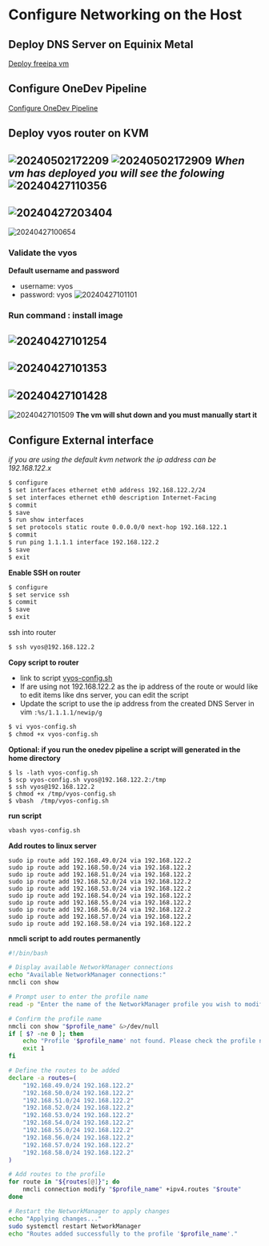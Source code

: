 # Configure Networking on the Host

## Deploy DNS Server on Equinix Metal
[Deploy freeipa vm](https://tosin2013.github.io/qubinode_navigator/plugins/onedev-kcli-pipelines.html)

## Configure OneDev Pipeline
[Configure OneDev Pipeline](https://tosin2013.github.io/qubinode_navigator/plugins/onedev-kcli-pipelines.html)



## Deploy vyos router on KVM
![20240502172209](https://i.imgur.com/1hinPuI.png)
![20240502172909](https://i.imgur.com/X7ULdH6.png)
*When vm has deployed you will see the folowing*
![20240427110356](https://i.imgur.com/PdnTynQ.png)
---
![20240427203404](https://i.imgur.com/IIq2kZI.png)
---
![20240427100654](https://i.imgur.com/aAmRFWl.png)
### Validate the vyos
**Default username and password**
* username: vyos
* password: vyos
![20240427101101](https://i.imgur.com/FA2rwXB.png)
### Run command : install image
![20240427101254](https://i.imgur.com/7yLOY8J.png)
---
![20240427101353](https://i.imgur.com/vmXQ8TE.png)
---
![20240427101428](https://i.imgur.com/PHT8DFo.png)
---
![20240427101509](https://i.imgur.com/Tp970x3.png)
**The vm will shut down and you must manually start it**

## Configure External interface
*if you are using the default kvm network the ip address can be 192.168.122.x*
```bash
$ configure
$ set interfaces ethernet eth0 address 192.168.122.2/24
$ set interfaces ethernet eth0 description Internet-Facing
$ commit
$ save
$ run show interfaces
$ set protocols static route 0.0.0.0/0 next-hop 192.168.122.1
$ commit 
$ run ping 1.1.1.1 interface 192.168.122.2
$ save 
$ exit 
```

**Enable SSH on router**
```bash
$ configure 
$ set service ssh
$ commit 
$ save
$ exit
``` 

ssh into router
```bash
$ ssh vyos@192.168.122.2
```


**Copy script to router**
* link to script [vyos-config.sh](https://github.com/tosin2013/demo-virt/blob/rhpds/demo.redhat.com/vyos-config-1.5.sh)
* If are using not 192.168.122.2 as the ip address of the route or would like to edit items like dns server, you can edit the script
* Update the script to use the ip address from the created DNS Server in vim `:%s/1.1.1.1/newip/g`
```bash
$ vi vyos-config.sh
$ chmod +x vyos-config.sh
```

**Optional: if you run the onedev pipeline a script will generated in the home directory**
```
$ ls -lath vyos-config.sh 
$ scp vyos-config.sh vyos@192.168.122.2:/tmp
$ ssh vyos@192.168.122.2
$ chmod +x /tmp/vyos-config.sh
$ vbash  /tmp/vyos-config.sh 
```

**run script**
```bash
vbash vyos-config.sh
```

**Add routes to linux server**
```
sudo ip route add 192.168.49.0/24 via 192.168.122.2
sudo ip route add 192.168.50.0/24 via 192.168.122.2
sudo ip route add 192.168.51.0/24 via 192.168.122.2
sudo ip route add 192.168.52.0/24 via 192.168.122.2
sudo ip route add 192.168.53.0/24 via 192.168.122.2
sudo ip route add 192.168.54.0/24 via 192.168.122.2
sudo ip route add 192.168.55.0/24 via 192.168.122.2
sudo ip route add 192.168.56.0/24 via 192.168.122.2
sudo ip route add 192.168.57.0/24 via 192.168.122.2
sudo ip route add 192.168.58.0/24 via 192.168.122.2
```

**nmcli script to add routes permanently**
```bash
#!/bin/bash

# Display available NetworkManager connections
echo "Available NetworkManager connections:"
nmcli con show

# Prompt user to enter the profile name
read -p "Enter the name of the NetworkManager profile you wish to modify select virbr0: " profile_name

# Confirm the profile name
nmcli con show "$profile_name" &>/dev/null
if [ $? -ne 0 ]; then
    echo "Profile '$profile_name' not found. Please check the profile name and try again."
    exit 1
fi

# Define the routes to be added
declare -a routes=(
    "192.168.49.0/24 192.168.122.2"
    "192.168.50.0/24 192.168.122.2"
    "192.168.51.0/24 192.168.122.2"
    "192.168.52.0/24 192.168.122.2"
    "192.168.53.0/24 192.168.122.2"
    "192.168.54.0/24 192.168.122.2"
    "192.168.55.0/24 192.168.122.2"
    "192.168.56.0/24 192.168.122.2"
    "192.168.57.0/24 192.168.122.2"
    "192.168.58.0/24 192.168.122.2"
)

# Add routes to the profile
for route in "${routes[@]}"; do
    nmcli connection modify "$profile_name" +ipv4.routes "$route"
done

# Restart the NetworkManager to apply changes
echo "Applying changes..."
sudo systemctl restart NetworkManager
echo "Routes added successfully to the profile '$profile_name'."
```
